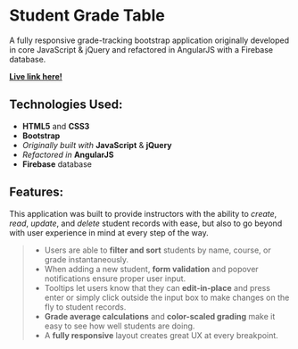 # Student Grade Table
A fully responsive grade-tracking bootstrap application originally developed in core JavaScript & jQuery and refactored in AngularJS with a Firebase database.

**[Live link here!](https://tsturtz.github.io/student-grades/)**

## Technologies Used:
- **HTML5** and **CSS3**
- **Bootstrap**
- *Originally built with* **JavaScript** & **jQuery**
- *Refactored in* **AngularJS**
- **Firebase** database

## Features:
This application was built to provide instructors with the ability to *create*, *read*, *update*, and *delete* student records with ease, but also to go beyond with user experience in mind at every step of the way.

> - Users are able to **filter and sort** students by name, course, or grade instantaneously.
> - When adding a new student, **form validation** and popover notifications ensure proper user input.
> - Tooltips let users know that they can **edit-in-place** and press enter or simply click outside the input box to make changes on the fly to student records.
> - **Grade average calculations** and **color-scaled grading** make it easy to see how well students are doing.
> - A **fully responsive** layout creates great UX at every breakpoint.
